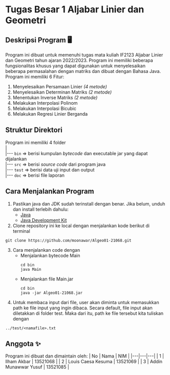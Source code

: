 # Tugas Besar 1 Aljabar Linier dan Geometri 

## Deskripsi Program 🖥️
Program ini dibuat untuk memenuhi tugas mata kuliah IF2123 Aljabar Linier dan Geometri tahun ajaran 2022/2023. Program ini memiliki beberapa fungsionalitas khusus yang dapat digunakan untuk menyelesaikan beberapa permasalahan dengan matriks dan dibuat dengan Bahasa Java. Program ini memiliki 6 Fitur:

   1. Menyelesaikan Persamaan Linier *(4 metode)*
   2. Menyelesaikan Determinan Matriks *(2 metode)*
   3. Menentukan Inverse Matriks *(2 metode)*
   4. Melakukan Interpolasi Polinom
   5. Melakukan Interpolasi Bicubic
   6. Melakukan Regresi Linier Berganda

## Struktur Direktori
Program ini memiliki 4 folder<br>
|<br>
|---  `bin` => berisi kumpulan *bytecode* dan executable jar yang dapat dijalankan<br>
|---  `src` => berisi *source code* dari program java<br>
|---  `test` => berisi data uji input dan output<br>
|---  `doc` => berisi file laporan<br>

## Cara Menjalankan Program
  1. Pastikan java dan JDK sudah terinstall dengan benar. Jika belum, unduh dan install terlebih dahulu:
      - [Java](https://www.java.com/en/download/)
      - [Java Development Kit](https://www.oracle.com/java/technologies/downloads/#java11)
  2. Clone repository ini ke local dengan menjalankan kode berikut di terminal
  ```github
  git clone https://github.com/moonawar/Algeo01-21068.git
  ```
  3. Cara menjalankan code dengan
       - Menjalankan bytecode Main
         ```
         cd bin
         java Main
         ```
       - Menjalankan file Main.jar
         ```
         cd bin
         java -jar Algeo01-21068.jar
         ```
  4. Untuk membaca input dari file, user akan diminta untuk memasukkan path ke file input yang ingin dibaca. Secara default, file input akan diletakkan di folder test. Maka dari itu, path ke file tersebut kita tuliskan dengan
   ```
   ../test/<namafile>.txt
   ```
  

## Anggota ✨
Program ini dibuat dan dimaintain oleh:
| No | Nama  | NIM  |
|---|---|---|
| 1 | Ilham Akbar  | 13521068  |
| 2 | Louis Caesa Kesuma  | 13521069  |
| 3  | Addin Munawwar Yusuf  | 13521085  |
